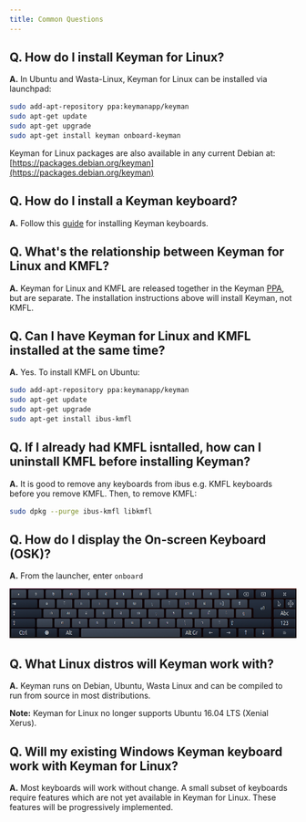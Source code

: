 ```yaml
---
title: Common Questions
---
```


## Q. How do I install Keyman for Linux?
**A.** In Ubuntu and Wasta-Linux, Keyman for Linux can be installed via launchpad:
```bash
sudo add-apt-repository ppa:keymanapp/keyman
sudo apt-get update
sudo apt-get upgrade
sudo apt-get install keyman onboard-keyman
```

Keyman for Linux packages are also available in any current Debian at: 
[https://packages.debian.org/keyman](https://packages.debian.org/keyman)


## Q. How do I install a Keyman keyboard?
**A.** Follow this [guide](../start/installing-keyboard) for installing Keyman keyboards.

## Q. What's the relationship between Keyman for Linux and KMFL?
**A.** Keyman for Linux and KMFL are released together in the Keyman
[PPA](https://en.wikipedia.org/wiki/Ubuntu#Package_Archives), but are separate. The installation
instructions above will install Keyman, not KMFL.

## Q. Can I have Keyman for Linux and KMFL installed at the same time?
**A.** Yes. To install KMFL on Ubuntu:
```bash
sudo add-apt-repository ppa:keymanapp/keyman
sudo apt-get update
sudo apt-get upgrade
sudo apt-get install ibus-kmfl
```

## Q. If I already had KMFL isntalled, how can I uninstall KMFL before installing Keyman?
**A.** It is good to remove any keyboards from ibus e.g. KMFL keyboards before you remove KMFL.
Then, to remove KMFL:
```bash
sudo dpkg --purge ibus-kmfl libkmfl
```

## Q. How do I display the On-screen Keyboard (OSK)?
**A.** From the launcher, enter `onboard`

![](../linux_images/onboard.png "Onboard")

## Q. What Linux distros will Keyman work with?
**A.** Keyman runs on Debian, Ubuntu, Wasta Linux and can be compiled to run from source in most distributions.

**Note:** Keyman for Linux no longer supports Ubuntu 16.04 LTS (Xenial Xerus).

## Q. Will my existing Windows Keyman keyboard work with Keyman for Linux?
**A.** Most keyboards will work without change. A small subset of keyboards require features which
are not yet available in Keyman for Linux. These features will be progressively implemented.
